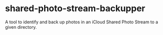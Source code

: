 shared-photo-stream-backupper
=============================

A tool to identify and back up photos in an iCloud Shared Photo Stream to a given directory.
